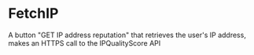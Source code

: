 # FetchIP
A button "GET IP address reputation" that retrieves the user's IP address, makes an HTTPS call to the IPQualityScore API
